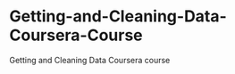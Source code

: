 Getting-and-Cleaning-Data-Coursera-Course
=========================================

Getting and Cleaning Data Coursera course
